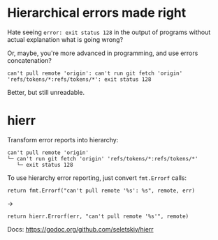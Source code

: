 # Hierarchical errors made right

Hate seeing `error: exit status 128` in the output of programs without actual
explanation what is going wrong?

Or, maybe, you're more advanced in programming, and use errors concatenation?

```
can't pull remote 'origin': can't run git fetch 'origin' 'refs/tokens/*:refs/tokens/*': exit status 128
```

Better, but still unreadable.

# hierr

Transform error reports into hierarchy:

```
can't pull remote 'origin'
└─ can't run git fetch 'origin' 'refs/tokens/*:refs/tokens/*'
   └─ exit status 128
```

To use hierarchy error reporting, just convert `fmt.Errorf` calls:

```
return fmt.Errorf("can't pull remote '%s': %s", remote, err)
```

→

```
return hierr.Errorf(err, "can't pull remote '%s'", remote)
```

Docs: https://godoc.org/github.com/seletskiy/hierr
